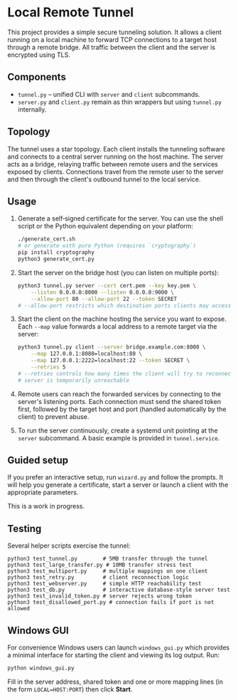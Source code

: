# Local Remote Tunnel

This project provides a simple secure tunneling solution. It allows a client running on a local machine to forward TCP connections to a target host through a remote bridge. All traffic between the client and the server is encrypted using TLS.

## Components

- `tunnel.py` – unified CLI with `server` and `client` subcommands.
- `server.py` and `client.py` remain as thin wrappers but using `tunnel.py` internally.

## Topology

The tunnel uses a star topology. Each client installs the tunneling software
and connects to a central server running on the host machine. The server acts as
a bridge, relaying traffic between remote users and the services exposed by
clients. Connections travel from the remote user to the server and then through
the client's outbound tunnel to the local service.

## Usage

1. Generate a self‑signed certificate for the server. You can use the shell
   script or the Python equivalent depending on your platform:
   ```bash
   ./generate_cert.sh
   # or generate with pure Python (requires `cryptography`)
   pip install cryptography
   python3 generate_cert.py
   ```
2. Start the server on the bridge host (you can listen on multiple ports):
   ```bash
   python3 tunnel.py server --cert cert.pem --key key.pem \
       --listen 0.0.0.0:8000 --listen 0.0.0.0:9000 \
       --allow-port 80 --allow-port 22 --token SECRET
   # --allow-port restricts which destination ports clients may access
   ```
3. Start the client on the machine hosting the service you want to expose. Each
   `--map` value forwards a local address to a remote target via the server:
   ```bash
   python3 tunnel.py client --server bridge.example.com:8000 \
       --map 127.0.0.1:8080=localhost:80 \
       --map 127.0.0.1:2222=localhost:22 --token SECRET \
       --retries 5
   # --retries controls how many times the client will try to reconnect if the
   # server is temporarily unreachable
   ```
4. Remote users can reach the forwarded services by connecting to the server's
   listening ports. Each connection must send the shared token first, followed by
   the target host and port (handled automatically by the client) to prevent
   abuse.

5. To run the server continuously, create a systemd unit pointing at the `server` subcommand. A basic example is provided in `tunnel.service`.

## Guided setup

If you prefer an interactive setup, run `wizard.py` and follow the prompts. It
will help you generate a certificate, start a server or launch a client with the
appropriate parameters.

This is a work in progress.

## Testing

Several helper scripts exercise the tunnel:

```
python3 test_tunnel.py        # 5MB transfer through the tunnel
python3 test_large_transfer.py # 10MB transfer stress test
python3 test_multiport.py     # multiple mappings on one client
python3 test_retry.py         # client reconnection logic
python3 test_webserver.py     # simple HTTP reachability test
python3 test_db.py            # interactive database-style server test
python3 test_invalid_token.py # server rejects wrong token
python3 test_disallowed_port.py # connection fails if port is not allowed
```

## Windows GUI

For convenience Windows users can launch `windows_gui.py` which provides a
minimal interface for starting the client and viewing its log output. Run:

```bash
python windows_gui.py
```

Fill in the server address, shared token and one or more mapping lines (in the form `LOCAL=HOST:PORT`) then click **Start**.

